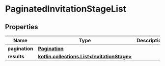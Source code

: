 
# PaginatedInvitationStageList

## Properties
Name | Type | Description | Notes
------------ | ------------- | ------------- | -------------
**pagination** | [**Pagination**](Pagination.md) |  | 
**results** | [**kotlin.collections.List&lt;InvitationStage&gt;**](InvitationStage.md) |  | 



